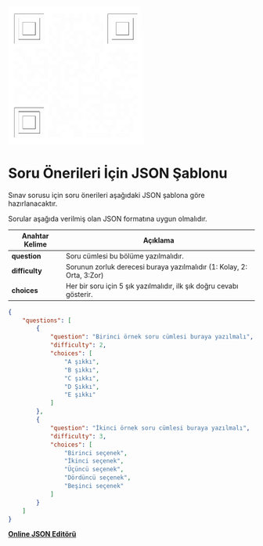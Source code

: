![Picture](https://github.com/bmdersleri/soru-onerileri/blob/main/qrcode.png)

# Soru Önerileri İçin JSON Şablonu

Sınav sorusu için soru önerileri aşağıdaki JSON şablona göre hazırlanacaktır.

Sorular aşağıda verilmiş olan JSON formatına uygun olmalıdır. 

|Anahtar Kelime |Açıklama |
| ------ | ------ |
| **question** | Soru cümlesi bu bölüme yazılmalıdır. |
| **difficulty** | Sorunun zorluk derecesi buraya yazılmalıdır (1: Kolay, 2: Orta, 3:Zor) |
| **choices** | Her bir soru için 5 şık yazılmalıdır, ilk şık doğru cevabı gösterir. |
 



```json
{
    "questions": [
        {
            "question": "Birinci örnek soru cümlesi buraya yazılmalı",
            "difficulty": 2,
            "choices": [
                "A şıkkı",
                "B şıkkı",
                "C şıkkı",
                "D Şıkkı",
                "E şıkkı"
            ]
        },
        {
            "question": "İkinci örnek soru cümlesi buraya yazılmalı",
            "difficulty": 3,
            "choices": [
                "Birinci seçenek",
                "İkinci seçenek",
                "Üçüncü seçenek",
                "Dördüncü seçenek",
                "Beşinci seçenek"
            ]
        }
    ]
}
```


[**Online JSON Editörü**](https://jsoneditoronline.org/#left=cloud.85a31d7fdaa84e71a7c70bac69973f8c&right=local.gihexo)



